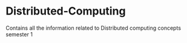 # Distributed-Computing
Contains all the information related to Distributed computing concepts semester 1
